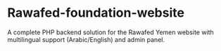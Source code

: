 # Rawafed-foundation-website
A complete PHP backend solution for the Rawafed Yemen website with multilingual support (Arabic/English) and admin panel.
